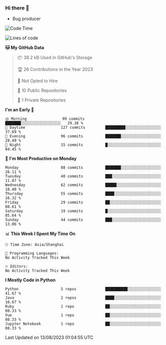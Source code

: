 ### Hi there 👋
* Bug producer
<!--START_SECTION:waka-->
![Code Time](http://img.shields.io/badge/Code%20Time-913%20hrs%2036%20mins-blue)

![Lines of code](https://img.shields.io/badge/From%20Hello%20World%20I%27ve%20Written-79.6%20thousand%20lines%20of%20code-blue)

**🐱 My GitHub Data** 

> 📦 38.2 kB Used in GitHub's Storage 
 > 
> 🏆 26 Contributions in the Year 2023
 > 
> 🚫 Not Opted to Hire
 > 
> 📜 10 Public Repositories 
 > 
> 🔑 1 Private Repositories 
 > 
**I'm an Early 🐤** 

```text
🌞 Morning                99 commits          ███████░░░░░░░░░░░░░░░░░░   29.38 % 
🌆 Daytime                127 commits         █████████░░░░░░░░░░░░░░░░   37.69 % 
🌃 Evening                96 commits          ███████░░░░░░░░░░░░░░░░░░   28.49 % 
🌙 Night                  15 commits          █░░░░░░░░░░░░░░░░░░░░░░░░   04.45 % 
```
📅 **I'm Most Productive on Monday** 

```text
Monday                   88 commits          ███████░░░░░░░░░░░░░░░░░░   26.11 % 
Tuesday                  40 commits          ███░░░░░░░░░░░░░░░░░░░░░░   11.87 % 
Wednesday                62 commits          █████░░░░░░░░░░░░░░░░░░░░   18.40 % 
Thursday                 55 commits          ████░░░░░░░░░░░░░░░░░░░░░   16.32 % 
Friday                   29 commits          ██░░░░░░░░░░░░░░░░░░░░░░░   08.61 % 
Saturday                 19 commits          █░░░░░░░░░░░░░░░░░░░░░░░░   05.64 % 
Sunday                   44 commits          ███░░░░░░░░░░░░░░░░░░░░░░   13.06 % 
```


📊 **This Week I Spent My Time On** 

```text
🕑︎ Time Zone: Asia/Shanghai

💬 Programming Languages: 
No Activity Tracked This Week

🔥 Editors: 
No Activity Tracked This Week
```

**I Mostly Code in Python** 

```text
Python                   5 repos             ██████████░░░░░░░░░░░░░░░   41.67 % 
Java                     2 repos             ████░░░░░░░░░░░░░░░░░░░░░   16.67 % 
Ruby                     1 repo              ██░░░░░░░░░░░░░░░░░░░░░░░   08.33 % 
Vue                      1 repo              ██░░░░░░░░░░░░░░░░░░░░░░░   08.33 % 
Jupyter Notebook         1 repo              ██░░░░░░░░░░░░░░░░░░░░░░░   08.33 % 
```




 Last Updated on 13/08/2023 01:04:55 UTC
<!--END_SECTION:waka-->

